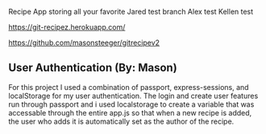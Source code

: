 Recipe App storing all your favorite Jared test branch Alex test Kellen test

https://git-recipez.herokuapp.com/

https://github.com/masonsteeger/gitrecipev2

## User Authentication (By: Mason) 

For this project I used a combination of passport, express-sessions, and localStorage for my user authentication. The login and create user features run through passport and i used localstorage to create a variable that was accessable through the entire app.js so that when a new recipe is added, the user who adds it is automatically set as the author of the recipe.
